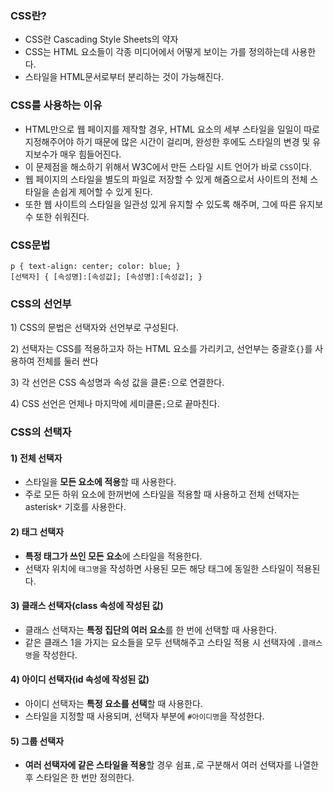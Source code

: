 <h3 id="css란">CSS란?</h3>
<ul>
<li>CSS란 Cascading Style Sheets의 약자</li>
<li>CSS는 HTML 요소들이 각종 미디어에서 어떻게 보이는 가를 정의하는데 사용한다.</li>
<li>스타일을 HTML문서로부터 분리하는 것이 가능해진다.</li>
</ul>
<h3 id="css를-사용하는-이유">CSS를 사용하는 이유</h3>
<ul>
<li>HTML만으로 웹 페이지를 제작할 경우, HTML 요소의 세부 스타일을 일일이 따로 지정해주어야 하기 때문에 많은 시간이 걸리며, 완성한 후에도 스타일의 변경 및 유지보수가 매우 힘들어진다.</li>
<li>이 문제점을 해소하기 위해서 W3C에서 만든 스타일 시트 언어가 바로 <code>CSS</code>이다.</li>
<li>웹 페이지의 스타일을 별도의 파일로 저장할 수 있게 해줌으로서 사이트의 전체 스타일을 손쉽게 제어할 수 있게 된다.</li>
<li>또한 웹 사이트의 스타일을 일관성 있게 유지할 수 있도록 해주며, 그에 따른 유지보수 또한 쉬워진다.</li>
</ul>
<h3 id="css문법">CSS문법</h3>
<pre><code class="language-html">p { text-align: center; color: blue; }
[선택자] { [속성명]:[속성값]; [속성명]:[속성값]; }</code></pre>
<h3 id="css의-선언부">CSS의 선언부</h3>
<p>1) CSS의 문법은 선택자와 선언부로 구성된다.</p>
<p>2) 선택자는 CSS를 적용하고자 하는 HTML 요소를 가리키고, 선언부는 중괄호<code>{}</code>를 사용하여 전체를 둘러 싼다</p>
<p>3) 각 선언은 CSS 속성명과 속성 값을 클론<code>:</code>으로 연결한다.</p>
<p>4) CSS 선언은 언제나 마지막에 세미클론<code>;</code>으로 끝마친다.</p>
<h3 id="css의-선택자">CSS의 선택자</h3>
<h4 id="1-전체-선택자">1) 전체 선택자</h4>
<ul>
<li>스타일을 <strong>모든 요소에 적용</strong>할 때 사용한다.</li>
<li>주로 모든 하위 요소에 한꺼번에 스타일을 적용할 때 사용하고 전체 선택자는 asterisk<code>*</code> 기호를 사용한다.</li>
</ul>
<h4 id="2-태그-선택자">2) 태그 선택자</h4>
<ul>
<li><strong>특정 태그가 쓰인 모든 요소</strong>에 스타일을 적용한다.</li>
<li>선택자 위치에 <code>태그명</code>을 작성하면 사용된 모든 해당 태그에 동일한 스타일이 적용된다.</li>
</ul>
<h4 id="3-클래스-선택자class-속성에-작성된-값">3) 클래스 선택자(class 속성에 작성된 값)</h4>
<ul>
<li>클래스 선택자는 <strong>특정 집단의 여러 요소</strong>를 한 번에 선택할 때 사용한다.</li>
<li>같은 클래스 1을 가지는 요소들을 모두 선택해주고 스타일 적용 시 선택자에 <code>.클래스명</code>을 작성한다.</li>
</ul>
<h4 id="4-아이디-선택자id-속성에-작성된-값">4) 아이디 선택자(id 속성에 작성된 값)</h4>
<ul>
<li>아이디 선택자는 <strong>특정 요소를 선택</strong>할 때 사용한다.</li>
<li>스타일을 지정할 때 사용되며, 선택자 부분에 <code>#아이디명</code>을 작성한다.</li>
</ul>
<h4 id="5-그룹-선택자">5) 그룹 선택자</h4>
<ul>
<li><strong>여러 선택자에 같은 스타일을 적용</strong>할 경우 쉼표<code>,</code>로 구분해서 여러 선택자를 나열한 후 스타일은 한 번만 정의한다.</li>
</ul>